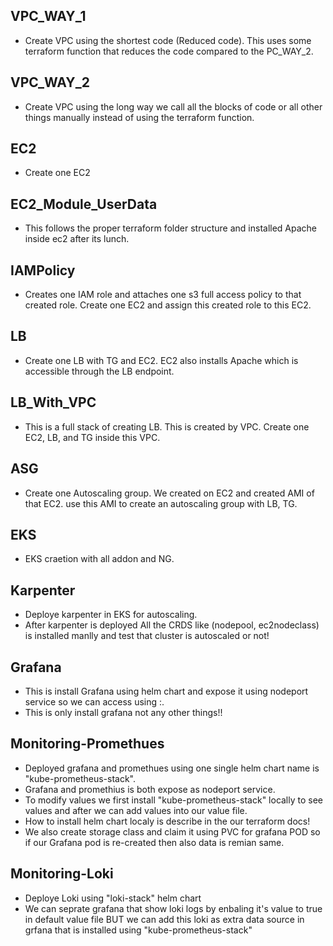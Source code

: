  
## VPC_WAY_1
- Create VPC using the shortest code (Reduced code). This uses some terraform function that reduces the code compared to the PC_WAY_2. 

## VPC_WAY_2
- Create VPC using the long way we call all the blocks of code or all other things manually instead of using the terraform function. 

## EC2
- Create one EC2

## EC2_Module_UserData
- This follows the proper terraform folder structure and installed Apache inside ec2 after its lunch.

## IAMPolicy
- Creates one IAM role and attaches one s3 full access policy to that created role. Create one EC2 and assign this created role to this EC2.

## LB 
- Create one LB with TG and EC2. EC2 also installs Apache which is accessible through the LB endpoint.

## LB_With_VPC
- This is a full stack of creating LB. This is created by VPC. Create one EC2, LB, and TG inside this VPC.

## ASG
- Create one Autoscaling group. We created on EC2 and created AMI of that EC2. use this AMI to create an autoscaling group with LB, TG.

## EKS
- EKS craetion with all addon and NG.

## Karpenter
- Deploye karpenter in EKS for autoscaling.
- After karpenter is deployed All the CRDS like (nodepool, ec2nodeclass) is installed manlly and test that cluster is autoscaled or not!

## Grafana
- This is install Grafana using helm chart and expose it using nodeport service so we can access using <ip>:<nodeport>.
- This is only install grafana not any other things!!

## Monitoring-Promethues
- Deployed grafana and promethues using one single helm chart name is "kube-prometheus-stack".
- Grafana and promethius is both expose as nodeport service.
- To modify values we first install "kube-prometheus-stack" locally to see values and after we can add values into our value file.
- How to install helm chart localy is describe in the our terraform docs!
- We also create storage class and claim it using PVC for grafana POD so if our Grafana pod is re-created then also data is remian same.

## Monitoring-Loki
- Deploye Loki using "loki-stack" helm chart
- We can seprate grafana that show loki logs by enbaling it's value to true in default value file BUT we can add this loki as extra data source in grfana that is installed using "kube-prometheus-stack"

